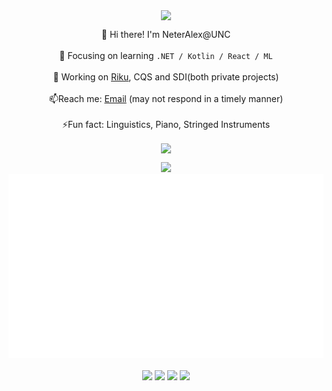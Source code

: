 <p align="center">
        <img align="center" height="130" src="https://github-widgetbox.vercel.app/api/profile?username=neteralex&data=followers,repositories,stars,commits" />
</p>
<p align="center">
       👋 Hi there!  I'm NeterAlex@UNC <br><br> 
       🧭 Focusing on learning <code>.NET / Kotlin / React / ML</code> <br><br>
        🔭 Working on <a href="https://github.com/NeterAlex/Riku">Riku</a>, CQS and SDI(both private projects) <br><br>
        📫Reach me: <a href="neteralex@outlook.com">Email</a> (may not respond in a timely manner) <br><br>
        ⚡Fun fact: Linguistics, Piano, Stringed Instruments <br>
</p>
<p align="center">
        <img align="center" height="180" src="http://github-profile-summary-cards.vercel.app/api/cards/profile-details?username=NeterAlex&theme=github" />
</p>
<p align="center">
        <img  src="https://github-readme-neteralex.vercel.app/api?username=neteralex&show_icons=true&hide_rank=true&theme=transparent&count_private=true&hide_border=true"/>
         <img src="https://raw.githubusercontent.com/NeterAlex/github_stats/master/generated/languages.svg" />
</p>
<p align="center">
        <img align="center" width="400" src="https://github-widgetbox.vercel.app/api/skills?languages=js,ts,java,python,html,css,csharp,kotlin,dart,go,postgresql,mysql,markdown&includeNames=true" />
        <img align="center" width="400" src="https://github-widgetbox.vercel.app/api/skills?frameworks=vue,react,next,django,express,electron,flutter,tailwind,dotnetcore,dotnet&includeNames=true" />
        <img align="center" width="400" src="https://github-widgetbox.vercel.app/api/skills?tools=git,docker,redis,nginx,jupyter,gradle,prettier&includeNames=true" />
        <img align="center" width="400" src="https://github-widgetbox.vercel.app/api/skills?libraries=babel,tensorflow&includeNames=true" />
</p>
